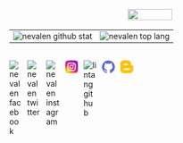 <!--- <center><img src="https://raw.githubusercontent.com/LintangWisesa/LintangWisesa/master/trex.gif"  width="100%"/><center>--->
<p align='center'><img src="https://media1.tenor.com/images/0b73b9822898ecf8c2f0a74469c6e337/tenor.gif?itemid=5822667" height="30%" width="40%"/> </p>

|||
|---|---|
|![nevalen github stat](https://github-readme-stats.vercel.app/api?username=nevalenaginda&show_icons=true&hide_border=true&theme=vue)|![nevalen top lang](https://github-readme-stats.vercel.app/api/top-langs/?username=nevalenaginda&layout=compact&hide_border=true&theme=vue)| 

<br>

<a href="https://web.facebook.com/nevalen.aginda/">
  <img align="left" style="margin-right:10px" alt="nevalen facebook" width="22px" src="https://camo.githubusercontent.com/a461898d72dd9f4c8c526dfcca9dfdc8a8c69605/68747470733a2f2f75706c6f61642e77696b696d656469612e6f72672f77696b6970656469612f636f6d6d6f6e732f7468756d622f352f35312f46616365626f6f6b5f665f6c6f676f5f253238323031392532392e7376672f3130323470782d46616365626f6f6b5f665f6c6f676f5f253238323031392532392e7376672e706e67" />
</a>

<a href="https://twitter.com/_synchron/">
  <img style="margin-right:10px" align="left" alt="nevalen twitter" width="24px" src="https://camo.githubusercontent.com/b6943877f3d8a1269974b9f820388403ee2b1978/68747470733a2f2f332e62702e626c6f6773706f742e636f6d2f2d4e786f754d6d7a32624f592f54385f61633937636573492f41414141414141414767302f65337659315f62646e62452f73313630302f547769747465722b6c6f676f2b323031322e706e67" />
</a>

<a href="https://linkedin.com/in/nevalen-aginda-prasetyo-57ba3a120">
  <img style="margin-right:10px" align="left" alt="nevalen instagram" width="24px" src="https://camo.githubusercontent.com/0d70d8c72e2f45755511d6799489dc49d0e325f0/68747470733a2f2f692e70696e696d672e636f6d2f6f726967696e616c732f63652f30392f33632f63653039336337323134616433353762623636356366643266363661386236622e706e67"/>
</a>

<a href="https://www.instagram.com/nevalen_aginda/">
  <img style="margin-right:10px" align="left" alt="lintang github" width="23px" src="https://raw.githubusercontent.com/nevalenaginda/NevalenAginda/main/instagram.png"/>
</a>

<a href="https://github.com/nevalenaginda">
  <img style="margin-right:10px" align="left" alt="lintang github" width="23px" src="https://camo.githubusercontent.com/11406e7ae7d4716fcc586cddf450451576d71bef/68747470733a2f2f696d6167652e666c617469636f6e2e636f6d2f69636f6e732f7376672f32352f32353233312e737667" />
</a>

<a href="https://nevalenaginda.github.io/">
  <img style="margin-right:10px" align="left" alt="lintang github" width="23px" src="https://raw.githubusercontent.com/nevalenaginda/NevalenAginda/main/github.png" />
</a>

<a href="https://lenmylifes.blogspot.com/">
  <img style="margin-right:10px" align="left" alt="lintang github" width="23px" src="https://raw.githubusercontent.com/nevalenaginda/NevalenAginda/main/blogger.png" />
</a>
